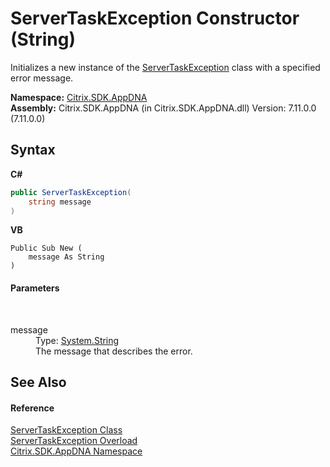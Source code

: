 # ServerTaskException Constructor (String)
 

Initializes a new instance of the <a href="a7ba5ee4-0861-00bd-71c7-3aea74e656d7">ServerTaskException</a> class with a specified error message.

**Namespace:**&nbsp;[Citrix.SDK.AppDNA](index.md)<br />**Assembly:**&nbsp;Citrix.SDK.AppDNA (in Citrix.SDK.AppDNA.dll) Version: 7.11.0.0 (7.11.0.0)

## Syntax

**C#**
```csharp
public ServerTaskException(
	string message
)
```

**VB**
```vbnet
Public Sub New ( 
	message As String
)
```


#### Parameters
&nbsp;<dl><dt>message</dt><dd>Type: <a href="http://msdn2.microsoft.com/en-us/library/s1wwdcbf" target="_blank">System.String</a><br />The message that describes the error.</dd></dl>

## See Also


#### Reference
<a href="a7ba5ee4-0861-00bd-71c7-3aea74e656d7">ServerTaskException Class</a><br /><a href="818fdb28-632c-9239-ce6f-08995c1b7483">ServerTaskException Overload</a><br /><a href="fe2d265b-410b-8b11-1eb4-a790e0b062bf">Citrix.SDK.AppDNA Namespace</a><br />